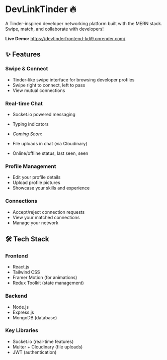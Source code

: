 # DevLinkTinder 🔥

A Tinder-inspired developer networking platform built with the MERN stack. Swipe, match, and collaborate with developers!

**Live Demo:** https://devtinderfrontend-kdi9.onrender.com/


## ✨ Features

### Swipe & Connect
- Tinder-like swipe interface for browsing developer profiles
- Swipe right to connect, left to pass
- View mutual connections

### Real-time Chat
- Socket.io powered messaging
- Typing indicators

- *Coming Soon:*
- File uploads in chat (via Cloudinary)
- Online/offline status, last seen, seen 

### Profile Management
- Edit your profile details
- Upload profile pictures
- Showcase your skills and experience

### Connections
- Accept/reject connection requests
- View your matched connections
- Manage your network

## 🛠 Tech Stack

### Frontend
- React.js
- Tailwind CSS
- Framer Motion (for animations)
- Redux Toolkit (state management)

### Backend
- Node.js
- Express.js
- MongoDB (database)

### Key Libraries
- Socket.io (real-time features)
- Multer + Cloudinary (file uploads)
- JWT (authentication)

